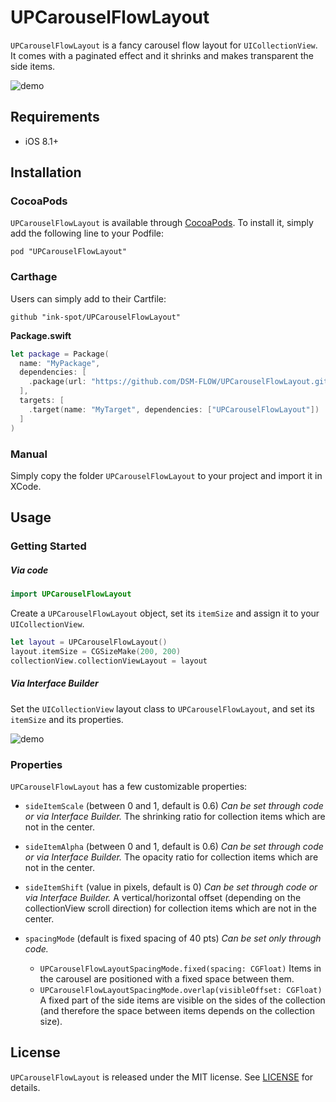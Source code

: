 UPCarouselFlowLayout
===============

`UPCarouselFlowLayout` is a fancy carousel flow layout for `UICollectionView`. It comes with a paginated effect and it shrinks and makes transparent the side items.

![demo](images/demo.gif)

## Requirements

- iOS 8.1+

## Installation

### CocoaPods

`UPCarouselFlowLayout` is available through [CocoaPods](http://cocoapods.org). To install
it, simply add the following line to your Podfile:

```
pod "UPCarouselFlowLayout"
```

### Carthage

Users can simply add to their Cartfile:

```
github "ink-spot/UPCarouselFlowLayout"
```

**Package.swift**

```swift
let package = Package(
  name: "MyPackage",
  dependencies: [
    .package(url: "https://github.com/DSM-FLOW/UPCarouselFlowLayout.git", .upToNextMajor(from: "1.1.3"))
  ],
  targets: [
    .target(name: "MyTarget", dependencies: ["UPCarouselFlowLayout"])
  ]
)
```


### Manual

Simply copy the folder `UPCarouselFlowLayout` to your project and import it in XCode.

## Usage

### Getting Started

##### Via code

```swift
import UPCarouselFlowLayout
```

Create a `UPCarouselFlowLayout` object, set its `itemSize` and assign it to your `UICollectionView`.

```swift
let layout = UPCarouselFlowLayout()
layout.itemSize = CGSizeMake(200, 200)
collectionView.collectionViewLayout = layout
```

##### Via Interface Builder

Set the `UICollectionView` layout class to `UPCarouselFlowLayout`, and set its `itemSize` and its properties.

![demo](images/ib_settings.png)

### Properties

`UPCarouselFlowLayout` has a few customizable properties:

* `sideItemScale` (between 0 and 1, default is 0.6)
*Can be set through code or via Interface Builder.*
The shrinking ratio for collection items which are not in the center.

* `sideItemAlpha` (between 0 and 1, default is 0.6)
*Can be set through code or via Interface Builder.*
The opacity ratio for collection items which are not in the center.

* `sideItemShift` (value in pixels, default is 0)
*Can be set through code or via Interface Builder.*
A vertical/horizontal offset (depending on the collectionView scroll direction) for collection items which are not in the center.

* `spacingMode` (default is fixed spacing of 40 pts)
*Can be set only through code.*
  * `UPCarouselFlowLayoutSpacingMode.fixed(spacing: CGFloat)`
Items in the carousel are positioned with a fixed space between them.
  * `UPCarouselFlowLayoutSpacingMode.overlap(visibleOffset: CGFloat)`
A fixed part of the side items are visible on the sides of the collection (and therefore the space between items depends on the collection size).


## License

`UPCarouselFlowLayout` is released under the MIT license.
See [LICENSE](./LICENSE) for details.
